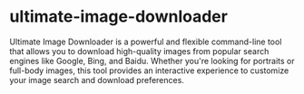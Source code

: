 # ultimate-image-downloader
Ultimate Image Downloader is a powerful and flexible command-line tool that allows you to download high-quality images from popular search engines like Google, Bing, and Baidu. Whether you're looking for portraits or full-body images, this tool provides an interactive experience to customize your image search and download preferences.
